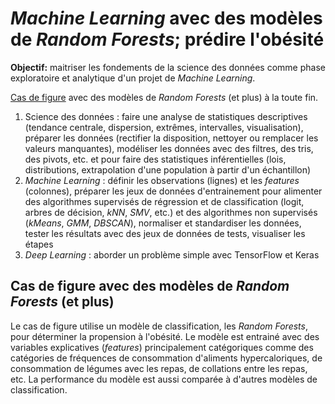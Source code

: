 # *Machine Learning* avec des modèles de *Random Forests*; prédire l'obésité

**Objectif:** maitriser les fondements de la science des données comme phase exploratoire et analytique d'un projet de *Machine Learning*.

[Cas de figure](#cas-de-figure-de-tests-unitaires-et-de-typage) avec des modèles de *Random Forests* (et plus) à la toute fin.

1. Science des données : faire une analyse de statistiques descriptives (tendance centrale, dispersion, extrêmes, intervalles, visualisation), préparer les données (rectifier la disposition, nettoyer ou remplacer les valeurs manquantes), modéliser les données avec des filtres, des tris, des pivots, etc. et pour faire des statistiques inférentielles (lois, distributions, extrapolation d'une population à partir d'un échantillon)
2. *Machine Learning* : définir les observations (lignes) et les *features* (colonnes), préparer les jeux de données d'entrainement pour alimenter des algorithmes supervisés de régression et de classification (logit, arbres de décision, *kNN*, *SMV*, etc.) et des algorithmes non supervisés (*kMeans*, *GMM*, *DBSCAN*), normaliser et standardiser les données, tester les résultats avec des jeux de données de tests, visualiser les étapes
3. *Deep Learning* : aborder un problème simple avec TensorFlow et Keras

## Cas de figure avec des modèles de *Random Forests* (et plus)

Le cas de figure utilise un modèle de classification, les *Random Forests*, pour déterminer la propension à l'obésité. Le modèle est entrainé avec des variables explicatives (*features*) principalement catégoriques comme des catégories de fréquences de consommation d'aliments hypercaloriques, de consommation de légumes avec les repas, de collations entre les repas, etc. La performance du modèle est aussi comparée à d'autres modèles de classification. 
